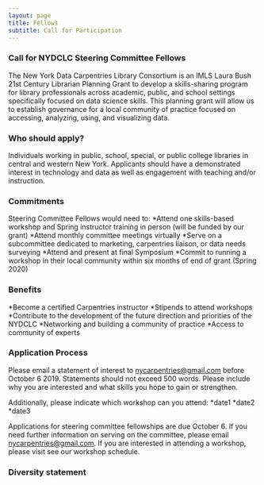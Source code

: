```yaml
---
layout: page
title: Fellows
subtitle: Call for Participation
---
```


### Call for NYDCLC Steering Committee Fellows

The New York Data Carpentries Library Consortium is an IMLS Laura Bush 21st Century Librarian Planning Grant to develop a skills-sharing program for library professionals across academic, public, and school settings specifically focused on data science skills.  This planning grant will allow us to establish governance for a local community of practice focused on accessing, analyzing, using, and visualizing data. 


### Who should apply?

Individuals working in public, school, special, or public college libraries in central and western New York.  Applicants should have a demonstrated interest in technology and data as well as engagement with teaching and/or instruction.  

### Commitments

Steering Committee Fellows would need to:
*Attend one skills-based workshop and Spring instructor training in person (will be funded by our grant)
*Attend monthly committee meetings virtually 
*Serve on a subcommittee dedicated to marketing, carpentries liaison, or data needs surveying
*Attend and present at final Symposium 
*Commit to running a workshop in their local community within six months of end of grant (Spring 2020)

### Benefits
*Become a certified Carpentries instructor
*Stipends to attend workshops
*Contribute to the development of the future direction and priorities of the NYDCLC
*Networking and building a community of practice
*Access to community of experts

### Application Process
Please email a statement of interest to [nycarpentries@gmail.com](mailto:nycarpentries@gmail.com) before October 6 2019.  Statements should not exceed 500 words.  Please include why you are interested and what skills you hope to gain or strengthen.    

Additionally, please indicate which workshop can you attend:
*date1
*date2
*date3

Applications for steering committee fellowships are due October 6.  If you need further information on serving on the committee, please email [nycarpentries@gmail.com](mailto:nycarpentries@gmail.com).  If you are interested in attending a workshop, please visit see our workshop schedule. 

### Diversity statement



